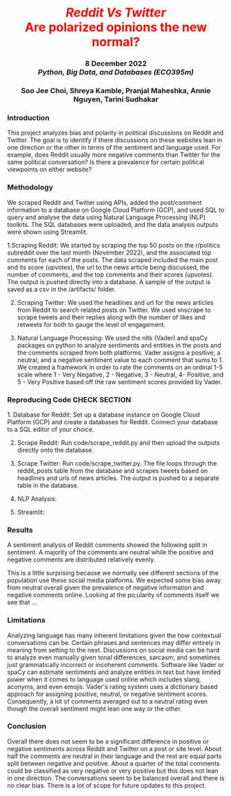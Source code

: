 <h1 align="center" id="heading"> <span style="color:red"> <em> Reddit Vs Twitter </em> <br> Are polarized opinions the new normal? </span> </h1>
<h3 align="center" id="heading"> 8 December 2022 <br> 
<em> Python, Big Data, and Databases (ECO395m)  </em> <br> <h3>
<h3 align="center" id="heading"> Soo Jee Choi, Shreya Kamble, Pranjal Maheshka, Annie Nguyen, Tarini Sudhakar </h3>
  

 <h3> Introduction </h3> 
 
 This project analyzes bias and polarity in political discussions on Reddit and Twitter. The goal is to identify if there discussions on these websites lean in one direction or the other in terms of the sentiment and language used. For example, does Reddit usually more negative comments than Twitter for the same political conversation? Is there a prevalence for certain political viewpoints on either website?
  
 <h3> Methodology </h3> 
   We scraped Reddit and Twitter using APIs, added the post/comment information to a database on Google Cloud Platform (GCP), and used SQL to query and analyse the data using Natural Language Processing (NLP) toolkits. The SQL databases were uploaded, and the data analysis outputs were shown using Streamlit. 
  
  1.Scraping Reddit: We started by scraping the top 50 posts on the r/politics subreddit over the last month (November 2022), and the associated top comments for each of the posts. The data scraped included the main post and its score (upvotes), the url to the news article being discussed, the number of comments, and the top comments and their scores (upvotes). The output is pushed directly into a database. A sample of the output is saved as a csv in the /artifacts/ folder. 
  
  2. Scraping Twitter: We used the headlines and url for the news articles from Reddit to search related posts on Twitter. We used snscrape to scrape tweets and their replies along with the number of likes and retweets for both to gauge the level of engagement. 
  
  3. Natural Language Processing: We used the nltk (Vader) and spaCy packages on python to analyze sentiments and entities in the posts and the comments scraped from both platforms. Vader assigns a positive, a neutral, and a negative sentiment value to each comment that sums to 1. We created a framework in order to rate the comments on an ordinal 1-5 scale where 1 - Very Negative, 2 - Negative, 3 - Neutral, 4- Positive, and 5 - Very Positive based off the raw sentiment scores provided by Vader.  
  
<h3> Reproducing Code CHECK SECTION</h3> 
  1. Database for Reddit: Set up a database instance on Google Cloud Platform (GCP) and create a databases for Reddit. Connect your database to a SQL editor of your choice.
  
  2. Scrape Reddit: Run code/scrape_reddit.py and then upload the outputs directly onto the database. 
  
  3. Scrape Twitter: Run code/scrape_twitter.py. The file loops through the reddit_posts table from the database and scrapes tweets based on headlines and urls of news articles. The output is pushed to a separate table in the database.
  
  4. NLP Analysis: 
  
  5. Streamlit: 
  
  
<h3> Results </h3> 
  A sentiment analysis of Reddit comments showed the following split in sentiment. A majority of the comments are neutral while the positive and negative comments are  distributed relatively evenly. 
  
  This is a little surprising because we normally see different sections of the population use these social media platforms. We expected some bias away from neutral overall given the prevalence of negative information and negative comments online. Looking at the po;ularity of comments itself we see that ...
  
<h3> Limitations </h3>
  Analyzing language has many inherent limitations given the how contextual conversations can be. Certain phrases and sentences may differ entirely in meaning from setting to the next. Discussions on social media can be hard to analyze even manually given tonal differences, sarcasm, and sometimes just grammatically incorrect or incoherent comments. Software like Vader or spaCy can estimate sentiments and analyze entities in text but have limited power when it comes to language used online which includes slang, aconyms, and even emojis. Vader's rating system uses a dictionary based approach for assigning positive, neutral, or negative sentiment scores. Consequently, a lot of comments averaged out to a neutral rating even though the overall sentiment might lean one way or the other. 
  
  
<h3> Conclusion </h3> 
  Overall there does not seem to be a significant difference in positive or negative sentiments across Reddit and Twitter on a post or site level. About half the comments are neutral in their language and the rest are equal parts split between negative and positive. About a quarter of the total comments could be classified as very negative or very positive but this does not lean in one direction. The conversations seem to be balanced overall and there is no clear bias. 
  There is a lot of scope for future updates to this project. 
  
